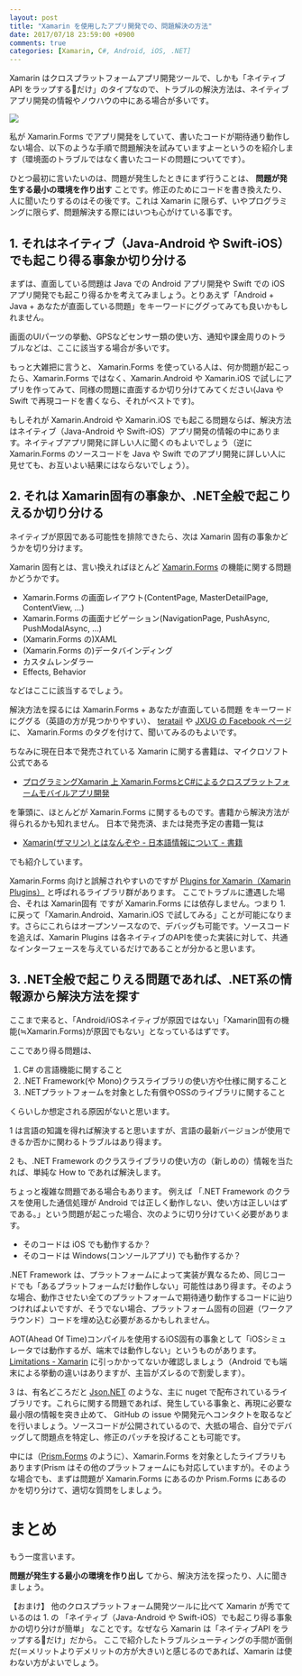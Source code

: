 ```yaml
---
layout: post
title: "Xamarin を使用したアプリ開発での、問題解決の方法"
date: 2017/07/18 23:59:00 +0900
comments: true
categories: [Xamarin, C#, Android, iOS, .NET]
---
```

Xamarin はクロスプラットフォームアプリ開発ツールで、しかも「ネイティブAPI をラップするだけ」のタイプなので、トラブルの解決方法は、ネイティブアプリ開発の情報やノウハウの中にある場合が多いです。

<!--more-->

![](https://dl.dropboxusercontent.com/u/264530/qiita/how_to_troubleshoots_about_xamarin_programming_01.png)

私が Xamarin.Forms でアプリ開発をしていて、書いたコードが期待通り動作しない場合、以下のような手順で問題解決を試みていますよーというのを紹介します（環境面のトラブルではなく書いたコードの問題についてです）。

ひとつ最初に言いたいのは、問題が発生したときにまず行うことは、 **問題が発生する最小の環境を作り出す** ことです。修正のためにコードを書き換えたり、人に聞いたりするのはその後です。これは Xamarin に限らず、いやプログラミングに限らず、問題解決する際にはいつも心がけている事です。

## 1. それはネイティブ（Java-Android や Swift-iOS）でも起こり得る事象か切り分ける

まずは、直面している問題は Java での Android アプリ開発や Swift での iOS アプリ開発でも起こり得るかを考えてみましょう。とりあえず「Android + Java + あなたが直面している問題」をキーワードにググってみても良いかもしれません。

画面のUIパーツの挙動、GPSなどセンサー類の使い方、通知や課金周りのトラブルなどは、ここに該当する場合が多いです。

もっと大雑把に言うと、 Xamarin.Forms を使っている人は、何か問題が起こったら、Xamarin.Forms ではなく、Xamarin.Android や Xamarin.iOS で試しにアプリを作ってみて、同様の問題に直面するか切り分けてみてください(Java や Swift で再現コードを書くなら、それがベストです)。

もしそれが Xamarin.Android や Xamarin.iOS でも起こる問題ならば、解決方法はネイティブ（Java-Android や Swift-iOS）アプリ開発の情報の中にあります。ネイティブアプリ開発に詳しい人に聞くのもよいでしょう（逆に Xamarin.Forms のソースコードを Java や Swift でのアプリ開発に詳しい人に見せても、お互いよい結果にはならないでしょう）。

## 2. それは Xamarin固有の事象か、.NET全般で起こりえるか切り分ける

ネイティブが原因である可能性を排除できたら、次は Xamarin 固有の事象かどうかを切り分けます。

Xamarin 固有とは、言い換えればほとんど [Xamarin.Forms](https://developer.xamarin.com/guides/xamarin-forms/) の機能に関する問題かどうかです。

* Xamarin.Forms の画面レイアウト(ContentPage, MasterDetailPage, ContentView, …)
* Xamarin.Forms の画面ナビゲーション(NavigationPage, PushAsync, PushModalAsync, …)
* (Xamarin.Forms の)XAML
* (Xamarin.Forms の)データバインディング
* カスタムレンダラー
* Effects, Behavior

などはここに該当するでしょう。

解決方法を探るには Xamarin.Forms + あなたが直面している問題 をキーワードにググる（英語の方が見つかりやすい）、 [teratail](https://teratail.com/) や [JXUG の Facebook ページ](https://www.facebook.com/groups/xm.jxug/)に、 Xamarin.Forms のタグを付けて、聞いてみるのもよいです。

ちなみに現在日本で発売されている Xamarin に関する書籍は、マイクロソフト公式である

* [プログラミングXamarin 上 Xamarin.FormsとC#によるクロスプラットフォームモバイルアプリ開発](http://amzn.to/2vcXNGb)

を筆頭に、ほとんどが Xamarin.Forms に関するものです。書籍から解決方法が得られるかも知れません。
日本で発売済、または発売予定の書籍一覧は

* [Xamarin(ザマリン) とはなんぞや - 日本語情報について - 書籍](http://qiita.com/amay077/items/38ee79b3e3e88cf751b9#%E6%9B%B8%E7%B1%8D)

でも紹介しています。

Xamarin.Forms 向けと誤解されやすいのですが [Plugins for Xamarin（Xamarin Plugins）](https://github.com/xamarin/XamarinComponents) と呼ばれるライブラリ群があります。
ここでトラブルに遭遇した場合、それは Xamarin固有 ですが Xamarin.Forms には依存しません。つまり 1. に戻って「Xamarin.Android、Xamarin.iOS で試してみる」ことが可能になります。さらにこれらはオープンソースなので、デバッグも可能です。ソースコードを追えば、Xamarin Plugins は各ネイティブのAPIを使った実装に対して、共通なインターフェースを与えているだけであることが分かると思います。

## 3. .NET全般で起こりえる問題であれば、.NET系の情報源から解決方法を探す

ここまで来ると、「Android/iOSネイティブが原因ではない」「Xamarin固有の機能(≒Xamarin.Forms)が原因でもない」となっているはずです。

ここであり得る問題は、

1. C# の言語機能に関すること
2. .NET Framework(や Mono)クラスライブラリの使い方や仕様に関すること
3. .NETプラットフォームを対象とした有償やOSSのライブラリに関すること

くらいしか想定される原因がないと思います。

1 は言語の知識を得れば解決すると思いますが、言語の最新バージョンが使用できるか否かに関わるトラブルはあり得ます。

2 も、.NET Framework のクラスライブラリの使い方の（新しめの）情報を当たれば、単純な How to であれば解決します。

ちょっと複雑な問題である場合もあります。
例えば 「.NET Framework のクラスを使用した通信処理が Android では正しく動作しない、使い方は正しいはずである。」という問題が起こった場合、次のように切り分けていく必要があります。

* そのコードは iOS でも動作するか？
* そのコードは Windows(コンソールアプリ) でも動作するか？

.NET Framework は、プラットフォームによって実装が異なるため、同じコードでも「あるプラットフォームだけ動作しない」可能性はあり得ます。そのような場合、動作させたい全てのプラットフォームで期待通り動作するコードに辿りつければよいですが、そうでない場合、プラットフォーム固有の回避（ワークアラウンド）コードを埋め込む必要があるかもしれません。

AOT(Ahead Of Time)コンパイルを使用するiOS固有の事象として「iOSシミュレータでは動作するが、端末では動作しない」というものがあります。[Limitations - Xamarin](https://developer.xamarin.com/guides/ios/advanced_topics/limitations/) に引っかかってないか確認しましょう（Android でも端末による挙動の違いはありますが、主旨がズレるので割愛します）。

3 は、有名どころだと [Json.NET](http://www.newtonsoft.com/json) のような、主に nuget で配布されているライブラリです。これらに関する問題であれば、発生している事象と、再現に必要な最小限の情報を突き止めて、 GitHub の issue や開発元へコンタクトを取るなどを行いましょう。ソースコードが公開されているので、大抵の場合、自分でデバッグして問題点を特定し、修正のパッチを投げることも可能です。

中には（[Prism.Forms](https://github.com/PrismLibrary/Prism) のように）、Xamarin.Forms を対象としたライブラリもあります(Prism はその他のプラットフォームにも対応していますが)。そのような場合でも、まずは問題が Xamarin.Forms にあるのか Prism.Forms にあるのかを切り分けて、適切な質問をしましょう。

# まとめ

もう一度言います。

**問題が発生する最小の環境を作り出し** てから、解決方法を探ったり、人に聞きましょう。

【おまけ】
他のクロスプラットフォーム開発ツールに比べて Xamarin が秀でているのは 1. の
「ネイティブ（Java-Android や Swift-iOS）でも起こり得る事象かの切り分けが簡単」
なことです。なぜなら Xamarin は「ネイティブAPI をラップするだけ」だから。
ここで紹介したトラブルシューティングの手間が面倒だ(＝メリットよりデメリットの方が大きい)と感じるのであれば、Xamarin は使わない方がよいでしょう。
